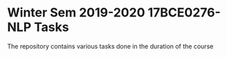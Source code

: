 # Winter Sem 2019-2020 17BCE0276-NLP Tasks

The repository contains various tasks done in the duration of the course
